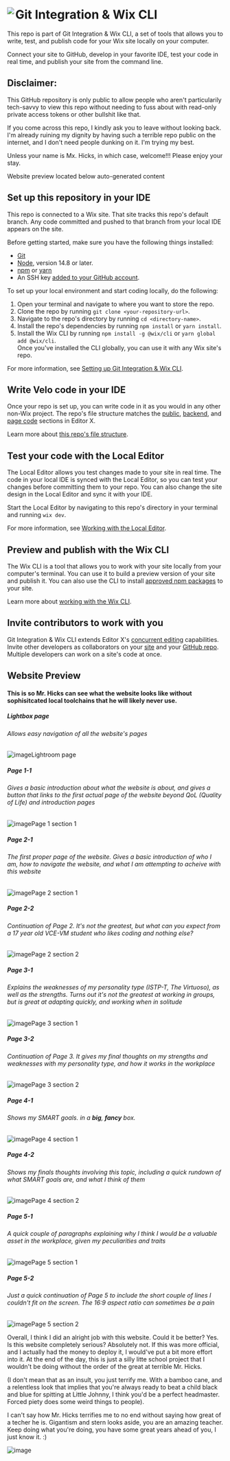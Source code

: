 # Git Integration & Wix CLI <img align="left" src="https://user-images.githubusercontent.com/89579857/185785022-cab37bf5-26be-4f11-85f0-1fac63c07d3b.png">

This repo is part of Git Integration & Wix CLI, a set of tools that allows you to write, test, and publish code for your Wix site locally on your computer. 

Connect your site to GitHub, develop in your favorite IDE, test your code in real time, and publish your site from the command line.

## Disclaimer:

This GitHub repository is only public to allow people who aren't particularily tech-savvy to view this repo without needing to fuss about with read-only private access tokens or other bullshit like that.

If you come across this repo, I kindly ask you to leave without looking back. I'm already ruining my dignity by having such a terrible repo public on the internet, and I don't need people dunking on it. I'm trying my best.

Unless your name is Mx. Hicks, in which case, welcome!!! Please enjoy your stay.

Website preview located below auto-generated content

## Set up this repository in your IDE
This repo is connected to a Wix site. That site tracks this repo's default branch. Any code committed and pushed to that branch from your local IDE appears on the site.

Before getting started, make sure you have the following things installed:
* [Git](https://git-scm.com/download)
* [Node](https://nodejs.org/en/download/), version 14.8 or later.
* [npm](https://docs.npmjs.com/downloading-and-installing-node-js-and-npm) or [yarn](https://yarnpkg.com/getting-started/install)
* An SSH key [added to your GitHub account](https://docs.github.com/en/authentication/connecting-to-github-with-ssh/adding-a-new-ssh-key-to-your-github-account).

To set up your local environment and start coding locally, do the following:

1. Open your terminal and navigate to where you want to store the repo.
1. Clone the repo by running `git clone <your-repository-url>`.
1. Navigate to the repo's directory by running `cd <directory-name>`.
1. Install the repo's dependencies by running `npm install` or `yarn install`.
1. Install the Wix CLI by running `npm install -g @wix/cli` or `yarn global add @wix/cli`.  
   Once you've installed the CLI globally, you can use it with any Wix site's repo.

For more information, see [Setting up Git Integration & Wix CLI](https://support.wix.com/en/article/velo-setting-up-git-integration-wix-cli-beta).

## Write Velo code in your IDE
Once your repo is set up, you can write code in it as you would in any other non-Wix project. The repo's file structure matches the [public](https://support.wix.com/en/article/velo-working-with-the-velo-sidebar#public), [backend](https://support.wix.com/en/article/velo-working-with-the-velo-sidebar#backend), and [page code](https://support.wix.com/en/article/velo-working-with-the-velo-sidebar#page-code) sections in Editor X.

Learn more about [this repo's file structure](https://support.wix.com/en/article/velo-understanding-your-sites-github-repository-beta).

## Test your code with the Local Editor
The Local Editor allows you test changes made to your site in real time. The code in your local IDE is synced with the Local Editor, so you can test your changes before committing them to your repo. You can also change the site design in the Local Editor and sync it with your IDE.

Start the Local Editor by navigating to this repo's directory in your terminal and running `wix dev`.

For more information, see [Working with the Local Editor](https://support.wix.com/en/article/velo-working-with-the-local-editor-beta).

## Preview and publish with the Wix CLI
The Wix CLI is a tool that allows you to work with your site locally from your computer's terminal. You can use it to build a preview version of your site and publish it. You can also use the CLI to install [approved npm packages](https://support.wix.com/en/article/velo-working-with-npm-packages) to your site.

Learn more about [working with the Wix CLI](https://support.wix.com/en/article/velo-working-with-the-wix-cli-beta).

## Invite contributors to work with you
Git Integration & Wix CLI extends Editor X's [concurrent editing](https://support.wix.com/en/article/editor-x-about-concurrent-editing) capabilities. Invite other developers as collaborators on your [site](https://support.wix.com/en/article/inviting-people-to-contribute-to-your-site) and your [GitHub repo](https://docs.github.com/en/account-and-profile/setting-up-and-managing-your-personal-account-on-github/managing-access-to-your-personal-repositories/inviting-collaborators-to-a-personal-repository). Multiple developers can work on a site's code at once.

## Website Preview
#### This is so Mr. Hicks can see what the website looks like without sophisitcated local toolchains that he will likely never use.

##### Lightbox page
###### Allows easy navigation of all the website's pages
![image](./Markdown_Images/Lightbox.png)Lightroom page

##### Page 1-1
###### Gives a basic introduction about what the website is about, and gives a button that links to the first actual page of the website beyond QoL (Quality of Life) and introduction pages
![image](./Markdown_Images/Screen%201-1.png)Page 1 section 1

##### Page 2-1
###### The first proper page of the website. Gives a basic introduction of who I am, how to navigate the website, and what I am attempting to acheive with this website
![image](./Markdown_Images/Screen%202-1.png)Page 2 section 1

##### Page 2-2
###### Continuation of Page 2. It's not the greatest, but what can you expect from a 17 year old VCE-VM student who likes coding and nothing else?
![image](./Markdown_Images/Screen%202-2.png)Page 2 section 2

##### Page 3-1
###### Explains the weaknesses of my personality type (ISTP-T, The Virtuoso), as well as the strengths. Turns out it's not the greatest at working in groups, but is great at adapting quickly, and working when in solitude
![image](./Markdown_Images/Screen%203-1.png)Page 3 section 1

##### Page 3-2
###### Continuation of Page 3. It gives my final thoughts on my strengths and weaknesses with my personality type, and how it works in the workplace
![image](./Markdown_Images/Screen%203-2.png)Page 3 section 2

##### Page 4-1
###### Shows my SMART goals. in a <em><strong>big</strong></em>, <em><strong>*fancy*</em></strong> box.
![image](./Markdown_Images/Screen%204-1.png)Page 4 section 1

##### Page 4-2
###### Shows my finals thoughts involving this topic, including a quick rundown of what SMART goals are, and what I think of them
![image](./Markdown_Images/Screen%204-2.png)Page 4 section 2

##### Page 5-1
###### A quick couple of paragraphs explaining why I think I would be a valuable asset in the workplace, given my peculiarities and traits
![image](./Markdown_Images/Screen%205-1.png)Page 5 section 1

##### Page 5-2
###### Just a quick continuation of Page 5 to include the short couple of lines I couldn't fit on the screen. The 16:9 aspect ratio can sometimes be a pain
![image](./Markdown_Images/Screen%205-2.png)Page 5 section 2

Overall, I think I did an alright job with this website. Could it be better? Yes. Is this website completely serious? Absolutely not. If this was more official, and I actually had the money to deploy it, I would've put a bit more effort into it. At the end of the day, this is just a silly litte school project that I wouldn't be doing without the order of the great at terrible Mr. Hicks.

(I don't mean that as an insult, you just terrify me. With a bamboo cane, and a relentless look that implies that you're always ready to beat a child black and blue for spitting at Little Johnny, I think you'd be a perfect headmaster. Forced piety does some weird things to people).

I can't say how Mr. Hicks terrifies me to no end without saying how great of a techer he is. Gigantism and stern looks aside, you are an amazing teacher. Keep doing what you're doing, you have some great years ahead of you, I just know it. :)

![image](./Markdown_Images/Kitty%20image.JPEG)